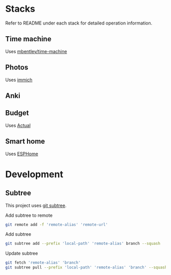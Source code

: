 # Stacks

Refer to README under each stack for detailed operation information.

## Time machine

Uses [mbentley/time-machine](https://github.com/mbentley/docker-timemachine)

## Photos

Uses [immich](https://immich.app/)

## Anki

## Budget

Uses [Actual](https://github.com/actualbudget/actual-server)

## Smart home

Uses [ESPHome](https://esphome.io/guides/getting_started_command_line)


# Development

## Subtree

This project uses [git subtree](https://www.atlassian.com/git/tutorials/git-subtree). 

Add subtree to remote

```bash
git remote add -f 'remote-alias' 'remote-url'
```

Add subtree


```bash
git subtree add --prefix 'local-path' 'remote-alias' branch --squash
```
Update subtree

```bash
git fetch 'remote-alias' 'branch'
git subtree pull --prefix 'local-path' 'remote-alias' 'branch' --squash
```